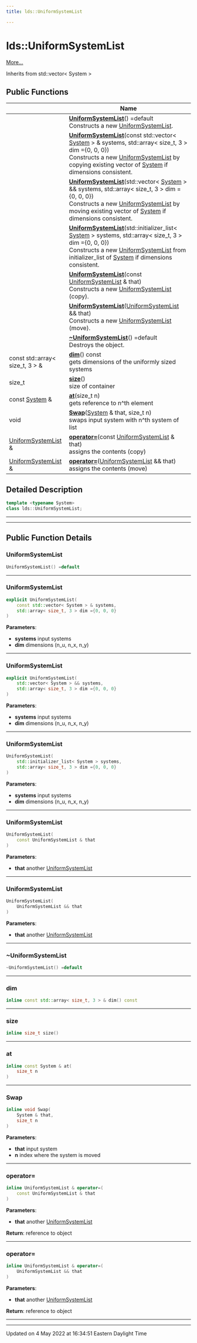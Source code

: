 ```yaml
---
title: lds::UniformSystemList

---
```


# lds::UniformSystemList



 [More...](#detailed-description)

Inherits from std::vector< System >

## Public Functions

|                | Name           |
| -------------- | -------------- |
| | **[UniformSystemList](/lds-ctrl-est/docs/api/classes/classlds_1_1uniformsystemlist/#function-uniformsystemlist)**() =default<br>Constructs a new [UniformSystemList](/lds-ctrl-est/docs/api/classes/classlds_1_1uniformsystemlist/).  |
| | **[UniformSystemList](/lds-ctrl-est/docs/api/classes/classlds_1_1uniformsystemlist/#function-uniformsystemlist)**(const std::vector< [System](/lds-ctrl-est/docs/api/classes/classlds_1_1system/) > & systems, std::array< size_t, 3 > dim ={0, 0, 0})<br>Constructs a new [UniformSystemList](/lds-ctrl-est/docs/api/classes/classlds_1_1uniformsystemlist/) by copying existing vector of [System](/lds-ctrl-est/docs/api/classes/classlds_1_1system/) if dimensions consistent.  |
| | **[UniformSystemList](/lds-ctrl-est/docs/api/classes/classlds_1_1uniformsystemlist/#function-uniformsystemlist)**(std::vector< [System](/lds-ctrl-est/docs/api/classes/classlds_1_1system/) > && systems, std::array< size_t, 3 > dim ={0, 0, 0})<br>Constructs a new [UniformSystemList](/lds-ctrl-est/docs/api/classes/classlds_1_1uniformsystemlist/) by moving existing vector of [System](/lds-ctrl-est/docs/api/classes/classlds_1_1system/) if dimensions consistent.  |
| | **[UniformSystemList](/lds-ctrl-est/docs/api/classes/classlds_1_1uniformsystemlist/#function-uniformsystemlist)**(std::initializer_list< [System](/lds-ctrl-est/docs/api/classes/classlds_1_1system/) > systems, std::array< size_t, 3 > dim ={0, 0, 0})<br>Constructs a new [UniformSystemList](/lds-ctrl-est/docs/api/classes/classlds_1_1uniformsystemlist/) from initializer_list of [System](/lds-ctrl-est/docs/api/classes/classlds_1_1system/) if dimensions consistent.  |
| | **[UniformSystemList](/lds-ctrl-est/docs/api/classes/classlds_1_1uniformsystemlist/#function-uniformsystemlist)**(const [UniformSystemList](/lds-ctrl-est/docs/api/classes/classlds_1_1uniformsystemlist/) & that)<br>Constructs a new [UniformSystemList](/lds-ctrl-est/docs/api/classes/classlds_1_1uniformsystemlist/) (copy).  |
| | **[UniformSystemList](/lds-ctrl-est/docs/api/classes/classlds_1_1uniformsystemlist/#function-uniformsystemlist)**([UniformSystemList](/lds-ctrl-est/docs/api/classes/classlds_1_1uniformsystemlist/) && that)<br>Constructs a new [UniformSystemList](/lds-ctrl-est/docs/api/classes/classlds_1_1uniformsystemlist/) (move).  |
| | **[~UniformSystemList](/lds-ctrl-est/docs/api/classes/classlds_1_1uniformsystemlist/#function-~uniformsystemlist)**() =default<br>Destroys the object.  |
| const std::array< size_t, 3 > & | **[dim](/lds-ctrl-est/docs/api/classes/classlds_1_1uniformsystemlist/#function-dim)**() const<br>gets dimensions of the uniformly sized systems  |
| size_t | **[size](/lds-ctrl-est/docs/api/classes/classlds_1_1uniformsystemlist/#function-size)**()<br>size of container  |
| const [System](/lds-ctrl-est/docs/api/classes/classlds_1_1system/) & | **[at](/lds-ctrl-est/docs/api/classes/classlds_1_1uniformsystemlist/#function-at)**(size_t n)<br>gets reference to n^th element  |
| void | **[Swap](/lds-ctrl-est/docs/api/classes/classlds_1_1uniformsystemlist/#function-swap)**([System](/lds-ctrl-est/docs/api/classes/classlds_1_1system/) & that, size_t n)<br>swaps input system with n^th system of list  |
| [UniformSystemList](/lds-ctrl-est/docs/api/classes/classlds_1_1uniformsystemlist/) & | **[operator=](/lds-ctrl-est/docs/api/classes/classlds_1_1uniformsystemlist/#function-operator=)**(const [UniformSystemList](/lds-ctrl-est/docs/api/classes/classlds_1_1uniformsystemlist/) & that)<br>assigns the contents (copy)  |
| [UniformSystemList](/lds-ctrl-est/docs/api/classes/classlds_1_1uniformsystemlist/) & | **[operator=](/lds-ctrl-est/docs/api/classes/classlds_1_1uniformsystemlist/#function-operator=)**([UniformSystemList](/lds-ctrl-est/docs/api/classes/classlds_1_1uniformsystemlist/) && that)<br>assigns the contents (move)  |

## Detailed Description

```cpp
template <typename System>
class lds::UniformSystemList;
```


---
---
## Public Function Details

### **UniformSystemList**

```cpp
UniformSystemList() =default
```



---
### **UniformSystemList**

```cpp
explicit UniformSystemList(
    const std::vector< System > & systems,
    std::array< size_t, 3 > dim ={0, 0, 0}
)
```



**Parameters**:

  * **systems** input systems 
  * **dim** dimensions (n_u, n_x, n_y) 


---
### **UniformSystemList**

```cpp
explicit UniformSystemList(
    std::vector< System > && systems,
    std::array< size_t, 3 > dim ={0, 0, 0}
)
```



**Parameters**:

  * **systems** input systems 
  * **dim** dimensions (n_u, n_x, n_y) 


---
### **UniformSystemList**

```cpp
UniformSystemList(
    std::initializer_list< System > systems,
    std::array< size_t, 3 > dim ={0, 0, 0}
)
```



**Parameters**:

  * **systems** input systems 
  * **dim** dimensions (n_u, n_x, n_y) 


---
### **UniformSystemList**

```cpp
UniformSystemList(
    const UniformSystemList & that
)
```



**Parameters**:

  * **that** another [UniformSystemList](/lds-ctrl-est/docs/api/classes/classlds_1_1uniformsystemlist/)


---
### **UniformSystemList**

```cpp
UniformSystemList(
    UniformSystemList && that
)
```



**Parameters**:

  * **that** another [UniformSystemList](/lds-ctrl-est/docs/api/classes/classlds_1_1uniformsystemlist/)


---
### **~UniformSystemList**

```cpp
~UniformSystemList() =default
```



---
### **dim**

```cpp
inline const std::array< size_t, 3 > & dim() const
```



---
### **size**

```cpp
inline size_t size()
```



---
### **at**

```cpp
inline const System & at(
    size_t n
)
```



---
### **Swap**

```cpp
inline void Swap(
    System & that,
    size_t n
)
```



**Parameters**:

  * **that** input system 
  * **n** index where the system is moved 


---
### **operator=**

```cpp
inline UniformSystemList & operator=(
    const UniformSystemList & that
)
```



**Parameters**:

  * **that** another [UniformSystemList](/lds-ctrl-est/docs/api/classes/classlds_1_1uniformsystemlist/)


**Return**: reference to object 

---
### **operator=**

```cpp
inline UniformSystemList & operator=(
    UniformSystemList && that
)
```



**Parameters**:

  * **that** another [UniformSystemList](/lds-ctrl-est/docs/api/classes/classlds_1_1uniformsystemlist/)


**Return**: reference to object 

---


-------------------------------

Updated on  4 May 2022 at 16:34:51 Eastern Daylight Time
